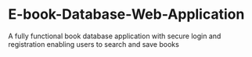 # E-book-Database-Web-Application
A fully functional book database application with secure login and registration enabling users to search and save books
